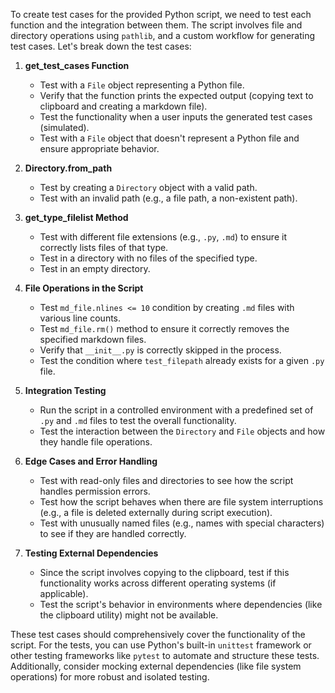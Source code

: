 To create test cases for the provided Python script, we need to test each function and the integration between them. The script involves file and directory operations using `pathlib`, and a custom workflow for generating test cases. Let's break down the test cases:

1. **get_test_cases Function**
   - Test with a `File` object representing a Python file.
   - Verify that the function prints the expected output (copying text to clipboard and creating a markdown file).
   - Test the functionality when a user inputs the generated test cases (simulated).
   - Test with a `File` object that doesn't represent a Python file and ensure appropriate behavior.

2. **Directory.from_path**
   - Test by creating a `Directory` object with a valid path.
   - Test with an invalid path (e.g., a file path, a non-existent path).

3. **get_type_filelist Method**
   - Test with different file extensions (e.g., `.py`, `.md`) to ensure it correctly lists files of that type.
   - Test in a directory with no files of the specified type.
   - Test in an empty directory.

4. **File Operations in the Script**
   - Test `md_file.nlines <= 10` condition by creating `.md` files with various line counts.
   - Test `md_file.rm()` method to ensure it correctly removes the specified markdown files.
   - Verify that `__init__.py` is correctly skipped in the process.
   - Test the condition where `test_filepath` already exists for a given `.py` file.

5. **Integration Testing**
   - Run the script in a controlled environment with a predefined set of `.py` and `.md` files to test the overall functionality.
   - Test the interaction between the `Directory` and `File` objects and how they handle file operations.

6. **Edge Cases and Error Handling**
   - Test with read-only files and directories to see how the script handles permission errors.
   - Test how the script behaves when there are file system interruptions (e.g., a file is deleted externally during script execution).
   - Test with unusually named files (e.g., names with special characters) to see if they are handled correctly.

7. **Testing External Dependencies**
   - Since the script involves copying to the clipboard, test if this functionality works across different operating systems (if applicable).
   - Test the script's behavior in environments where dependencies (like the clipboard utility) might not be available.

These test cases should comprehensively cover the functionality of the script. For the tests, you can use Python's built-in `unittest` framework or other testing frameworks like `pytest` to automate and structure these tests. Additionally, consider mocking external dependencies (like file system operations) for more robust and isolated testing.
